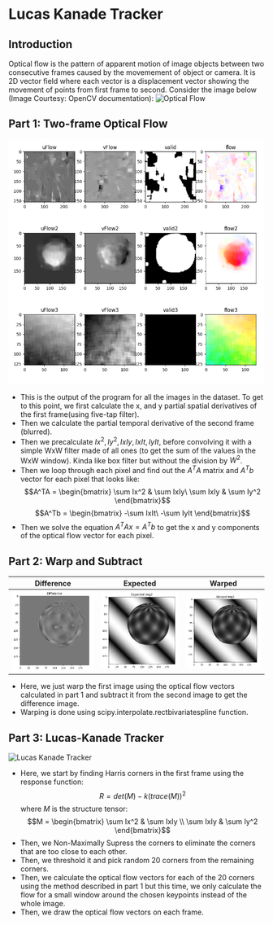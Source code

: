 # Lucas Kanade Tracker

## Introduction

Optical flow is the pattern of apparent motion of image objects between two consecutive frames caused by the movemement of object or camera. It is 2D vector field where each vector is a displacement vector showing the movement of points from first frame to second. Consider the image below (Image Courtesy: OpenCV documentation):
![Optical Flow](https://docs.opencv.org/3.4.0/optical_flow_basic1.jpg)

## Part 1: Two-frame Optical Flow

![Two Frame Optical Flow](/Outputs/Part1All.png)

- This is the output of the program for all the images in the dataset. To get to this point, we first calculate the x, and y partial spatial derivatives of the first frame(using five-tap filter).
- Then we calculate the partial temporal derivative of the second frame (blurred).
- Then we precalculate $Ix^2, Iy^2, IxIy, IxIt, IyIt,$ before convolving it with a simple WxW filter made of all ones (to get the sum of the values in the WxW window). Kinda like box filter but without the division by $W^2$.
- Then we loop through each pixel and find out the $A^TA$ matrix and $A^Tb$ vector for each pixel that looks like: 
$$A^TA = \begin{bmatrix} \sum Ix^2 & \sum IxIy\ \sum IxIy & \sum Iy^2 \end{bmatrix}$$
$$A^Tb = \begin{bmatrix} -\sum IxIt\ -\sum IyIt \end{bmatrix}$$
- Then we solve the equation $A^TAx = A^Tb$ to get the x and y components of the optical flow vector for each pixel.

## Part 2: Warp and Subtract

<!-- Make table for 3 images -->

| Difference                                         | Expected                                         | Warped                                         |
| -------------------------------------------------- | ------------------------------------------------ | ---------------------------------------------- |
| ![Warp and Subtract](/Outputs/Part2Difference.png) | ![Warp and Subtract](/Outputs/Part2Expected.png) | ![Warp and Subtract](/Outputs/Part2Warped.png) |

- Here, we just warp the first image using the optical flow vectors calculated in part 1 and subtract it from the second image to get the difference image.
- Warping is done using scipy.interpolate.rectbivariatespline function.

## Part 3: Lucas-Kanade Tracker

![Lucas Kanade Tracker](/Outputs/Part3.gif)

- Here, we start by finding Harris corners in the first frame using the response function: $$R = det(M) - k(trace(M))^2$$ where $M$ is the structure tensor: $$M = \begin{bmatrix} \sum Ix^2 & \sum IxIy \\ \sum IxIy & \sum Iy^2 \end{bmatrix}$$
- Then, we Non-Maximally Supress the corners to eliminate the corners that are too close to each other.
- Then, we threshold it and pick random 20 corners from the remaining corners.
- Then, we calculate the optical flow vectors for each of the 20 corners using the method described in part 1 but this time, we only calculate the flow for a small window around the chosen keypoints instead of the whole image.
- Then, we draw the optical flow vectors on each frame.
